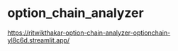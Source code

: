 # option_chain_analyzer
https://ritwikthakar-option-chain-analyzer-optionchain-yl8c6d.streamlit.app/
